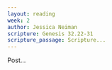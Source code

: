 ```yaml
---
layout: reading
week: 2
author: Jessica Neiman
scripture: Genesis 32.22-31
scripture_passage: Scripture...
---
```


Post...
